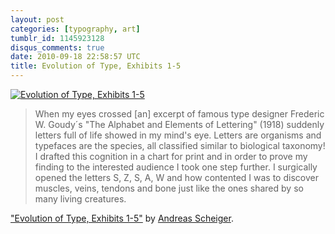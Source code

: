 ```yaml
---
layout: post
categories: [typography, art]
tumblr_id: 1145923128
disqus_comments: true
date: 2010-09-18 22:58:57 UTC
title: Evolution of Type, Exhibits 1-5
---
```


[![Evolution of Type, Exhibits 1-5](http://farm5.static.flickr.com/4087/5002698688_5b4f4125f9_b.jpg)](http://www.behance.net/gallery/Evolution-of-Type-Exhibits-1-5/690478)

> When my eyes crossed [an] excerpt of famous type designer Frederic W. Goudy´s "The Alphabet and Elements of Lettering" (1918) suddenly letters full of life showed in my mind's eye. Letters are organisms and typefaces are the species, all classified similar to biological taxonomy! I drafted this cognition in a chart for print and in order to prove my finding to the interested audience I took one step further. I surgically opened the letters S, Z, S, A, W and how contented I was to discover muscles, veins, tendons and bone just like the ones shared by so many living creatures.

["Evolution of Type, Exhibits 1-5"](http://www.behance.net/gallery/Evolution-of-Type-Exhibits-1-5/690478) by [Andreas Scheiger](http://www.glandis.com/).